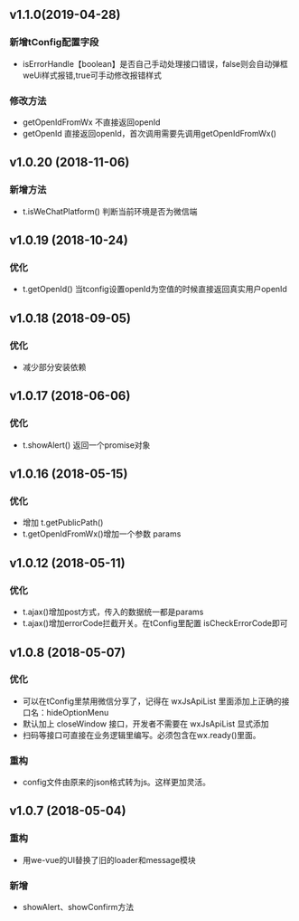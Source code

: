 ## v1.1.0(2019-04-28)
### 新增tConfig配置字段
- isErrorHandle【boolean】是否自己手动处理接口错误，false则会自动弹框weUi样式报错,true可手动修改报错样式
### 修改方法
- getOpenIdFromWx 不直接返回openId
- getOpenId 直接返回openId，首次调用需要先调用getOpenIdFromWx()

## v1.0.20 (2018-11-06)

### 新增方法

- t.isWeChatPlatform() 判断当前环境是否为微信端

## v1.0.19 (2018-10-24)

### 优化

- t.getOpenId() 当tconfig设置openId为空值的时候直接返回真实用户openId

## v1.0.18 (2018-09-05)

### 优化

- 减少部分安装依赖

## v1.0.17 (2018-06-06)

### 优化

- t.showAlert() 返回一个promise对象


## v1.0.16 (2018-05-15)

### 优化

- 增加 t.getPublicPath()
- t.getOpenIdFromWx()增加一个参数 params



## v1.0.12 (2018-05-11)

### 优化

- t.ajax()增加post方式，传入的数据统一都是params
- t.ajax()增加errorCode拦截开关。在tConfig里配置 isCheckErrorCode即可


## v1.0.8 (2018-05-07)

### 优化

- 可以在tConfig里禁用微信分享了，记得在 wxJsApiList 里面添加上正确的接口名：hideOptionMenu
- 默认加上 closeWindow 接口，开发者不需要在 wxJsApiList 显式添加
- 扫码等接口可直接在业务逻辑里编写。必须包含在wx.ready()里面。

### 重构

- config文件由原来的json格式转为js。这样更加灵活。


## v1.0.7 (2018-05-04)

### 重构

- 用we-vue的UI替换了旧的loader和message模块

### 新增

- showAlert、showConfirm方法
